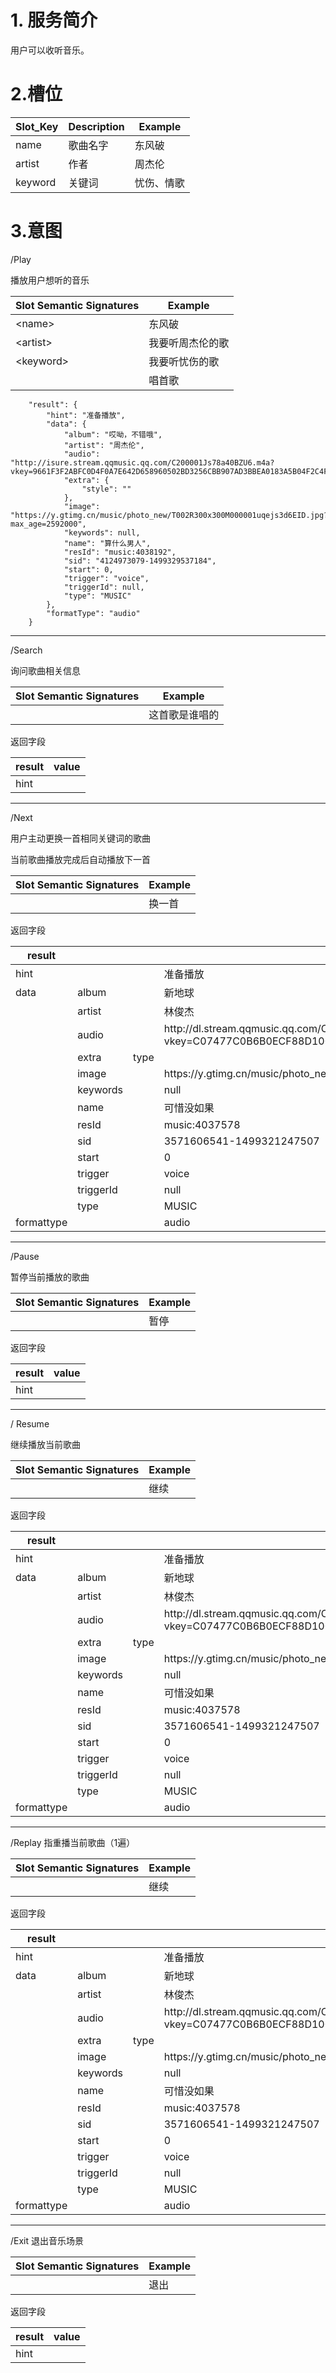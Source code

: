 # 1. 服务简介

用户可以收听音乐。

# 2.槽位

| **Slot\_Key** | **Description** | **Example** |
| --- | --- | --- |
| name | 歌曲名字 | 东风破 |
| artist | 作者 | 周杰伦 |
| keyword | 关键词 | 忧伤、情歌 |

# 3.意图

\/Play

播放用户想听的音乐

| **Slot Semantic Signatures** | **Example** |
| --- | --- |
| &lt;name&gt; | 东风破 |
| &lt;artist&gt; | 我要听周杰伦的歌 |
| &lt;keyword&gt; | 我要听忧伤的歌 |
|  | 唱首歌 |

```
    "result": {
        "hint": "准备播放",
        "data": {
            "album": "哎呦，不错哦",
            "artist": "周杰伦",
            "audio": "http://isure.stream.qqmusic.qq.com/C200001Js78a40BZU6.m4a?vkey=9661F3F2ABFC0D4F0A7E642D658960502BD3256CBB907AD3BBEA0183A5B04F2C4F44751DC8FE8776ABD72427071476C31CFEDE6F5679081E&guid=12347254&fromtag=50&uin=1152921504733674178",
            "extra": {
                "style": ""
            },
            "image": "https://y.gtimg.cn/music/photo_new/T002R300x300M000001uqejs3d6EID.jpg?max_age=2592000",
            "keywords": null,
            "name": "算什么男人",
            "resId": "music:4038192",
            "sid": "4124973079-1499329537184",
            "start": 0,
            "trigger": "voice",
            "triggerId": null,
            "type": "MUSIC"
        },
        "formatType": "audio"
    }
```

---

\/Search

询问歌曲相关信息

| **Slot Semantic Signatures** | **Example** |
| --- | --- |
|  | 这首歌是谁唱的 |

返回字段

| **result** | **value** |
| --- | --- |
| hint |  |

---

\/Next

用户主动更换一首相同关键词的歌曲

当前歌曲播放完成后自动播放下一首

| **Slot Semantic Signatures** | **Example** |
| --- | --- |
|  | 换一首 |

返回字段

| **result** |  |  | **value** |
| --- | --- | --- | --- |
| hint |  |  | 准备播放 |
| data | album |  | 新地球 |
|  | artist |  | 林俊杰 |
|  | audio |  | http:\/\/dl.stream.qqmusic.qq.com\/C200004295Et37taLD.m4a?vkey=C07477C0B6B0ECF88D100FE3B64D763619D954BFA9C6DC8F0D784B9B1C006CC8EF59D603C417313906D7C10741AA3E543CEF725CBC488CAE&guid=6758412345&fromtag=30 |
|  | extra | type |  |
|  | image |  | https:\/\/y.gtimg.cn\/music\/photo\_new\/T002R300x300M000001IV22P1RDX7p.jpg?max\_age=2592000 |
|  | keywords |  | null |
|  | name |  | 可惜没如果 |
|  | resId |  | music:4037578 |
|  | sid |  | 3571606541-1499321247507 |
|  | start |  | 0 |
|  | trigger |  | voice |
|  | triggerId |  | null |
|  | type |  | MUSIC |
| formattype |  |  | audio |

---

\/Pause

暂停当前播放的歌曲

| **Slot Semantic Signatures** | **Example** |
| --- | --- |
|  | 暂停 |

返回字段

| **result** | **value** |
| --- | --- |
| hint |  |

---

\/ Resume

继续播放当前歌曲

| **Slot Semantic Signatures** | **Example** |
| --- | --- |
|  | 继续 |

返回字段

| **result** |  |  | **value** |
| --- | --- | --- | --- |
| hint |  |  | 准备播放 |
| data | album |  | 新地球 |
|  | artist |  | 林俊杰 |
|  | audio |  | http:\/\/dl.stream.qqmusic.qq.com\/C200004295Et37taLD.m4a?vkey=C07477C0B6B0ECF88D100FE3B64D763619D954BFA9C6DC8F0D784B9B1C006CC8EF59D603C417313906D7C10741AA3E543CEF725CBC488CAE&guid=6758412345&fromtag=30 |
|  | extra | type |  |
|  | image |  | https:\/\/y.gtimg.cn\/music\/photo\_new\/T002R300x300M000001IV22P1RDX7p.jpg?max\_age=2592000 |
|  | keywords |  | null |
|  | name |  | 可惜没如果 |
|  | resId |  | music:4037578 |
|  | sid |  | 3571606541-1499321247507 |
|  | start |  | 0 |
|  | trigger |  | voice |
|  | triggerId |  | null |
|  | type |  | MUSIC |
| formattype |  |  | audio |

---

\/Replay
指重播当前歌曲（1遍）

| **Slot Semantic Signatures** | **Example** |
| --- | --- |
|  | 继续 |

返回字段

| **result** |  |  | **value** |
| --- | --- | --- | --- |
| hint |  |  | 准备播放 |
| data | album |  | 新地球 |
|  | artist |  | 林俊杰 |
|  | audio |  | http:\/\/dl.stream.qqmusic.qq.com\/C200004295Et37taLD.m4a?vkey=C07477C0B6B0ECF88D100FE3B64D763619D954BFA9C6DC8F0D784B9B1C006CC8EF59D603C417313906D7C10741AA3E543CEF725CBC488CAE&guid=6758412345&fromtag=30 |
|  | extra | type |  |
|  | image |  | https:\/\/y.gtimg.cn\/music\/photo\_new\/T002R300x300M000001IV22P1RDX7p.jpg?max\_age=2592000 |
|  | keywords |  | null |
|  | name |  | 可惜没如果 |
|  | resId |  | music:4037578 |
|  | sid |  | 3571606541-1499321247507 |
|  | start |  | 0 |
|  | trigger |  | voice |
|  | triggerId |  | null |
|  | type |  | MUSIC |
| formattype |  |  | audio |

---

\/Exit
退出音乐场景

| **Slot Semantic Signatures** | **Example** |
| --- | --- |
|  | 退出 |

返回字段

| **result** | **value** |
| --- | --- |
| hint |  |

